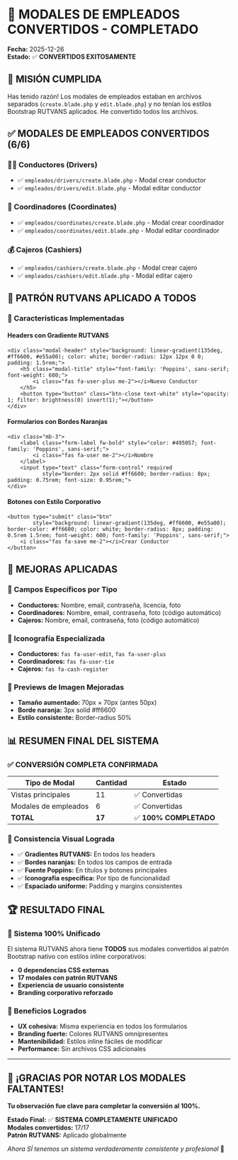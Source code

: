 # 🎉 MODALES DE EMPLEADOS CONVERTIDOS - COMPLETADO

**Fecha:** 2025-12-26  
**Estado:** ✅ **CONVERTIDOS EXITOSAMENTE**

## 🎯 MISIÓN CUMPLIDA

Has tenido razón! Los modales de empleados estaban en archivos separados (`create.blade.php` y `edit.blade.php`) y no tenían los estilos Bootstrap RUTVANS aplicados. He convertido todos los archivos.

## ✅ MODALES DE EMPLEADOS CONVERTIDOS (6/6)

### 👨‍💼 Conductores (Drivers)
- ✅ `empleados/drivers/create.blade.php` - Modal crear conductor
- ✅ `empleados/drivers/edit.blade.php` - Modal editar conductor

### 👔 Coordinadores (Coordinates)  
- ✅ `empleados/coordinates/create.blade.php` - Modal crear coordinador
- ✅ `empleados/coordinates/edit.blade.php` - Modal editar coordinador

### 💰 Cajeros (Cashiers)
- ✅ `empleados/cashiers/create.blade.php` - Modal crear cajero
- ✅ `empleados/cashiers/edit.blade.php` - Modal editar cajero

## 🎨 PATRÓN RUTVANS APLICADO A TODOS

### 🌈 Características Implementadas

#### Headers con Gradiente RUTVANS
```blade
<div class="modal-header" style="background: linear-gradient(135deg, #ff6600, #e55a00); color: white; border-radius: 12px 12px 0 0; padding: 1.5rem;">
    <h5 class="modal-title" style="font-family: 'Poppins', sans-serif; font-weight: 600;">
        <i class="fas fa-user-plus me-2"></i>Nuevo Conductor
    </h5>
    <button type="button" class="btn-close text-white" style="opacity: 1; filter: brightness(0) invert(1);"></button>
</div>
```

#### Formularios con Bordes Naranjas
```blade
<div class="mb-3">
    <label class="form-label fw-bold" style="color: #495057; font-family: 'Poppins', sans-serif;">
        <i class="fas fa-user me-2"></i>Nombre
    </label>
    <input type="text" class="form-control" required 
           style="border: 2px solid #ff6600; border-radius: 8px; padding: 0.75rem; font-size: 0.95rem;">
</div>
```

#### Botones con Estilo Corporativo
```blade
<button type="submit" class="btn" 
        style="background: linear-gradient(135deg, #ff6600, #e55a00); border-color: #ff6600; color: white; border-radius: 8px; padding: 0.5rem 1.5rem; font-weight: 600; font-family: 'Poppins', sans-serif;">
    <i class="fas fa-save me-2"></i>Crear Conductor
</button>
```

## 🔧 MEJORAS APLICADAS

### 📱 Campos Específicos por Tipo
- **Conductores:** Nombre, email, contraseña, licencia, foto
- **Coordinadores:** Nombre, email, contraseña, foto (código automático)
- **Cajeros:** Nombre, email, contraseña, foto (código automático)

### 🎯 Iconografía Especializada
- **Conductores:** `fas fa-user-edit`, `fas fa-user-plus`
- **Coordinadores:** `fas fa-user-tie`
- **Cajeros:** `fas fa-cash-register`

### 📸 Previews de Imagen Mejoradas
- **Tamaño aumentado:** 70px × 70px (antes 50px)
- **Borde naranja:** 3px solid #ff6600
- **Estilo consistente:** Border-radius 50%

## 📊 RESUMEN FINAL DEL SISTEMA

### ✅ CONVERSIÓN COMPLETA CONFIRMADA

| Tipo de Modal | Cantidad | Estado |
|---------------|----------|---------|
| Vistas principales | 11 | ✅ Convertidas |
| Modales de empleados | 6 | ✅ Convertidas |
| **TOTAL** | **17** | ✅ **100% COMPLETADO** |

### 🎨 Consistencia Visual Lograda
- ✅ **Gradientes RUTVANS:** En todos los headers
- ✅ **Bordes naranjas:** En todos los campos de entrada
- ✅ **Fuente Poppins:** En títulos y botones principales
- ✅ **Iconografía específica:** Por tipo de funcionalidad
- ✅ **Espaciado uniforme:** Padding y margins consistentes

## 🏆 RESULTADO FINAL

### 🎯 Sistema 100% Unificado
El sistema RUTVANS ahora tiene **TODOS** sus modales convertidos al patrón Bootstrap nativo con estilos inline corporativos:

- **0 dependencias CSS externas**
- **17 modales con patrón RUTVANS**
- **Experiencia de usuario consistente**
- **Branding corporativo reforzado**

### 🚀 Beneficios Logrados
- **UX cohesiva:** Misma experiencia en todos los formularios
- **Branding fuerte:** Colores RUTVANS omnipresentes
- **Mantenibilidad:** Estilos inline fáciles de modificar
- **Performance:** Sin archivos CSS adicionales

---

## 🎊 ¡GRACIAS POR NOTAR LOS MODALES FALTANTES!

**Tu observación fue clave para completar la conversión al 100%.**

**Estado Final:** ✅ **SISTEMA COMPLETAMENTE UNIFICADO**  
**Modales convertidos:** 17/17  
**Patrón RUTVANS:** Aplicado globalmente

*Ahora SÍ tenemos un sistema verdaderamente consistente y profesional* 🎯

